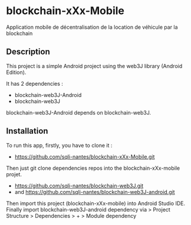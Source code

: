 # blockchain-xXx-Mobile
Application mobile de décentralisation de la location de véhicule par la blockchain

## Description
This project is a simple Android project using the web3J library (Android Edition). 

It has 2 dependencies : 
- blockchain-web3J-Android
- blockchain-web3J

blockchain-web3J-Android depends on blockchain-web3J.

## Installation
To run this app, firstly, you have to clone it : 
- https://github.com/sqli-nantes/blockchain-xXx-Mobile.git

Then just git clone dependencies repos into the blockchain-xXx-mobile projet.
- https://github.com/sqli-nantes/blockchain-web3J.git 
- and https://github.com/sqli-nantes/blockchain-web3J-android.git

Then import this project (blockchain-xXx-mobile) into Android Studio IDE.
Finally import blockchain-web3J-android dependency via > Project Structure > Dependencies > + > Module dependency


